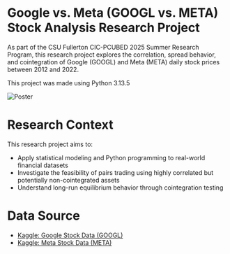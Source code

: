 # Google vs. Meta (GOOGL vs. META) Stock Analysis Research Project

As part of the CSU Fullerton CIC-PCUBED 2025 Summer Research Program, this research project explores the correlation, spread behavior, and cointegration of Google (GOOGL) and Meta (META) daily stock prices between 2012 and 2022.

This project was made using Python 3.13.5

![Poster](https://github.com/user-attachments/assets/4ded85eb-dff4-4235-bbc7-5ae6f61c9724)

# Research Context
This research project aims to:
* Apply statistical modeling and Python programming to real-world financial datasets
* Investigate the feasibility of pairs trading using highly correlated but potentially non-cointegrated assets
* Understand long-run equilibrium behavior through cointegration testing

# Data Source
* [Kaggle: Google Stock Data (GOOGL)](https://www.kaggle.com/datasets/varpit94/google-stock-data)
* [Kaggle: Meta Stock Data (META)](https://www.kaggle.com/datasets/umerhaddii/meta-stock-data-2025)
